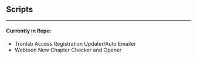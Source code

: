 ## Scripts
--------------
#### Currently in Repo:
* Tronlab Access Registration  Updater/Auto Emailer
*  Webtoon New Chapter Checker and Opener